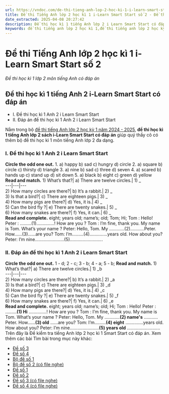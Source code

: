 ```yaml
---
url: https://vndoc.com/de-thi-tieng-anh-lop-2-hoc-ki-1-i-learn-smart-start-so-2-333033
title: Đề thi Tiếng Anh lớp 2 học kì 1 i-Learn Smart Start số 2 - Đề thi học kì 1 lớp 2 môn tiếng Anh có đáp án - VnDoc.com
date_extracted: 2025-04-08 20:27:42
description: Đề thi học kì 1 tiếng Anh lớp 2 i Learn Smart Start có đáp án giúp các em học sinh ôn tập kiến thức tiếng Anh trọng tâm hiệu quả.
keywords: đề thi tiếng anh lớp 2 học kì 1,đề thi tiếng anh lớp 2 học kỳ 1,de thi học kì 1 lớp 2 môn tiếng anh,Đề thi tiếng Anh lớp 2 học kì 1 i-learn Smart Start,đề thi tiếng anh học kì 1 lớp 2,đề kiểm tra tiếng anh lớp 2 học kì 1,đề thi học kì 1 tiếng anh lớp 2,đề kiểm tra tiếng anh lớp 2 học kỳ 1,đề thi học kì 1 môn tiếng anh lớp 2,đề tiếng anh lớp 2 học kì 1
---
```


# Đề thi Tiếng Anh lớp 2 học kì 1 i-Learn Smart Start số 2
 _Đề thi học kì 1 lớp 2 môn tiếng Anh có đáp án_
## Đề thi học kì 1 tiếng Anh 2 i-Learn Smart Start có đáp án
  * I. Đề thi học kì 1 Anh 2 i Learn Smart Start
  * II. Đáp án đề thi học kì 1 Anh 2 i Learn Smart Start

Nằm trong bộ [đề thi tiếng Anh lớp 2 học kỳ 1 năm 2024 - 2025](<https://vndoc.com/de-thi-hoc-ki-1-lop-2-mon-tieng-anh>), **đề thi học kì 1 tiếng Anh lớp 2 sách i-Learn Smart Start có đáp án** giúp quý thầy cô có thêm bộ đề thi học kì 1 môn tiếng Anh lớp 2 đa dạng.
### I. Đề thi học kì 1 Anh 2 i Learn Smart Start
**Circle the odd one out.**
1\. a\) happy b\) sad c\) hungry d\) circle
2\. a\) square b\) circle c\) thirsty d\) triangle
3\. a\) nine b\) sad c\) three d\) seven
4\. a\) scared b\) hands up c\) stand up d\) sit down
5\. a\) black b\) eight c\) green d\) yellow
**Read and match.**
1\) What’s that?| a\) There are twelve circles.| 1\) \_  
---|---|---  
2\) How many circles are there?| b\) It’s a rabbit.| 2\) \_  
3\) Is that a bird?| c\) There are eighteen pigs.| 3\) \_  
4\) How many pigs are there?| d\) Yes, it is.| 4\) \_  
5\) Can the bird fly ?| e\) There are twenty snakes.| 5\) \_  
6\) How many snakes are there?| f\) Yes, it can.| 6\) \_  
**Read and complete.**
eight; years old; name’s; old; Tom; Hi;
Tom : Hello\!
Peter : ………\(1\)……..……\! How are you ?
Tom : I’m fine, thank you.
My name is Tom. What’s your name ?
Peter: Hello, Tom. My …………\(2\)…..……Peter. How……\(3\)……are you?
Tom: I’m………\(4\)……..……years old. How about you?
Peter: I’m nine……………..……\(5\)……………………..
### II. Đáp án đề thi học kì 1 Anh 2 i Learn Smart Start
**Circle the odd one out.**
1 - d; 2 - c; 3 - b; 4 - a; 5 - b;
**Read and match.**
1\) What’s that?| a\) There are twelve circles.| 1\) \_b  
---|---|---  
2\) How many circles are there?| b\) It’s a rabbit.| 2\) \_a  
3\) Is that a bird?| c\) There are eighteen pigs.| 3\) \_d  
4\) How many pigs are there?| d\) Yes, it is.| 4\) \_c  
5\) Can the bird fly ?| e\) There are twenty snakes.| 5\) \_f  
6\) How many snakes are there?| f\) Yes, it can.| 6\) \_e  
**Read and complete.**
eight; years old; name’s; old; Hi;
Tom : Hello\!
Peter : ………**\(1\) Hi** ……..……\! How are you ?
Tom : I’m fine, thank you. My name is Tom. What’s your name ?
Peter: Hello, Tom. My …………**\(2\) name's** …..……Peter. How……**\(3\) old** ……are you?
Tom: I’m………**\(4\) eight** ……..……years old. How about you?
Peter: I’m nine……………..……**\(5\) years old** ……………………..
Trên đây là Đề kiểm tra tiếng Anh lớp 2 học kì 1 Smart Start có đáp án.
Xem thêm các bài Tìm bài trong mục này khác:
  * [Đề số 3](</de-thi-tieng-anh-lop-2-hoc-ki-1-i-learn-smart-start-so-3-333036>)
  * [Đề số 4](</de-thi-tieng-anh-lop-2-hoc-ki-1-i-learn-smart-start-so-4-333038>)
  * [Bộ đề số 1](</bo-de-thi-hoc-ki-1-tieng-anh-2-family-and-friends-so-1-333049>)
  * [Bộ đề số 2 \(có file nghe\)](</bo-de-thi-hoc-ki-1-tieng-anh-2-family-and-friends-so-2-333052>)
  * [Đề số 1](</de-thi-hoc-ki-1-lop-2-mon-tieng-anh-family-and-friends-224859>)
  * [Đề số 2](</de-thi-hoc-ki-1-lop-2-mon-tieng-anh-family-and-friends-de-2-225180>)
  * [Đề số 3 \(có file nghe\)](</de-thi-hoc-ki-1-lop-2-mon-tieng-anh-family-and-friends-so-3-333045>)
  * [Đề số 4 \(có file nghe\)](</de-thi-hoc-ki-1-lop-2-mon-tieng-anh-family-and-friends-so-4-333048>)

